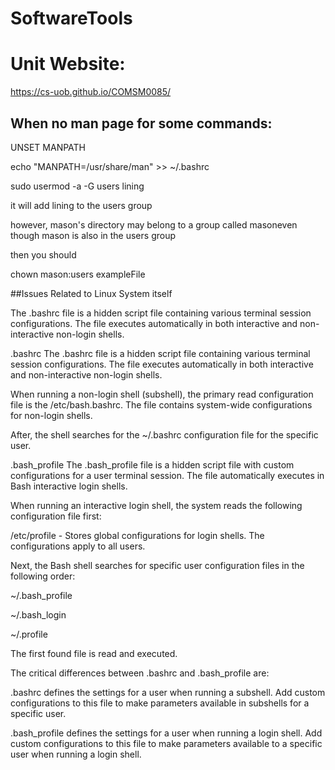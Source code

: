 # SoftwareTools
# Unit Website:
https://cs-uob.github.io/COMSM0085/


## When no man page for some commands:
UNSET MANPATH

echo "MANPATH=/usr/share/man" >> ~/.bashrc

sudo usermod -a -G users lining

it will add lining to the users group

however, mason's directory may belong to a group called masoneven though mason is also in the users group

then you should 

chown mason:users exampleFile

##Issues Related to Linux System itself

The .bashrc file is a hidden script file containing various terminal session configurations. The file executes automatically in both interactive and non-interactive non-login shells.

.bashrc
The .bashrc file is a hidden script file containing various terminal session configurations. The file executes automatically in both interactive and non-interactive non-login shells.

When running a non-login shell (subshell), the primary read configuration file is the /etc/bash.bashrc. The file contains system-wide configurations for non-login shells.


After, the shell searches for the ~/.bashrc configuration file for the specific user.

.bash_profile
The .bash_profile file is a hidden script file with custom configurations for a user terminal session. The file automatically executes in Bash interactive login shells.

When running an interactive login shell, the system reads the following configuration file first:

/etc/profile - Stores global configurations for login shells. The configurations apply to all users.

Next, the Bash shell searches for specific user configuration files in the following order:

~/.bash_profile

~/.bash_login

~/.profile

The first found file is read and executed.

The critical differences between .bashrc and .bash_profile are:

.bashrc defines the settings for a user when running a subshell. Add custom configurations to this file to make parameters available in subshells for a specific user.

.bash_profile defines the settings for a user when running a login shell. Add custom configurations to this file to make parameters available to a specific user when running a login shell.
